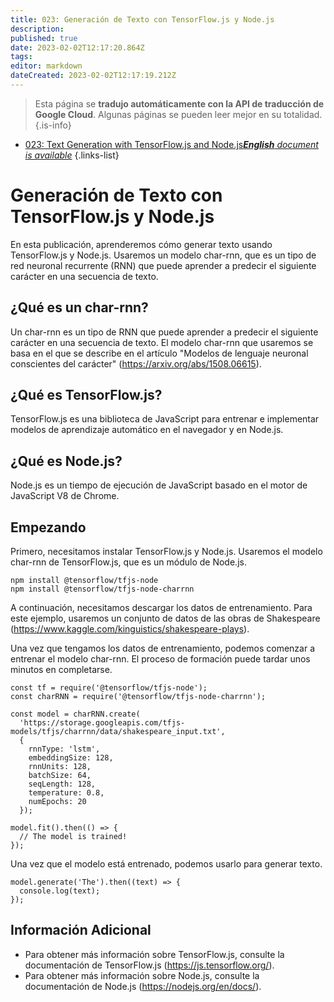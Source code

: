 ```yaml
---
title: 023: Generación de Texto con TensorFlow.js y Node.js
description: 
published: true
date: 2023-02-02T12:17:20.864Z
tags: 
editor: markdown
dateCreated: 2023-02-02T12:17:19.212Z
---
```


> Esta página se **tradujo automáticamente con la API de traducción de Google Cloud**.
Algunas páginas se pueden leer mejor en su totalidad.{.is-info}



- [023: Text Generation with TensorFlow.js and Node.js***English** document is available*](/en/Knowledge-base/TensorFlow-js/Learning/023-text-generation-with-tensorflow-js-and-node-js)
{.links-list}


# Generación de Texto con TensorFlow.js y Node.js

En esta publicación, aprenderemos cómo generar texto usando TensorFlow.js y Node.js. Usaremos un modelo char-rnn, que es un tipo de red neuronal recurrente (RNN) que puede aprender a predecir el siguiente carácter en una secuencia de texto.

## ¿Qué es un char-rnn?

Un char-rnn es un tipo de RNN que puede aprender a predecir el siguiente carácter en una secuencia de texto. El modelo char-rnn que usaremos se basa en el que se describe en el artículo "Modelos de lenguaje neuronal conscientes del carácter" (https://arxiv.org/abs/1508.06615).

## ¿Qué es TensorFlow.js?

TensorFlow.js es una biblioteca de JavaScript para entrenar e implementar modelos de aprendizaje automático en el navegador y en Node.js.

## ¿Qué es Node.js?

Node.js es un tiempo de ejecución de JavaScript basado en el motor de JavaScript V8 de Chrome.

## Empezando

Primero, necesitamos instalar TensorFlow.js y Node.js. Usaremos el modelo char-rnn de TensorFlow.js, que es un módulo de Node.js.

```
npm install @tensorflow/tfjs-node
npm install @tensorflow/tfjs-node-charrnn
```

A continuación, necesitamos descargar los datos de entrenamiento. Para este ejemplo, usaremos un conjunto de datos de las obras de Shakespeare (https://www.kaggle.com/kinguistics/shakespeare-plays).

Una vez que tengamos los datos de entrenamiento, podemos comenzar a entrenar el modelo char-rnn. El proceso de formación puede tardar unos minutos en completarse.

```
const tf = require('@tensorflow/tfjs-node');
const charRNN = require('@tensorflow/tfjs-node-charrnn');

const model = charRNN.create(
  'https://storage.googleapis.com/tfjs-models/tfjs/charrnn/data/shakespeare_input.txt',
  {
    rnnType: 'lstm',
    embeddingSize: 128,
    rnnUnits: 128,
    batchSize: 64,
    seqLength: 128,
    temperature: 0.8,
    numEpochs: 20
  });

model.fit().then(() => {
  // The model is trained!
});
```

Una vez que el modelo está entrenado, podemos usarlo para generar texto.

```
model.generate('The').then((text) => {
  console.log(text);
});
```

## Información Adicional

- Para obtener más información sobre TensorFlow.js, consulte la documentación de TensorFlow.js (https://js.tensorflow.org/).
- Para obtener más información sobre Node.js, consulte la documentación de Node.js (https://nodejs.org/en/docs/).